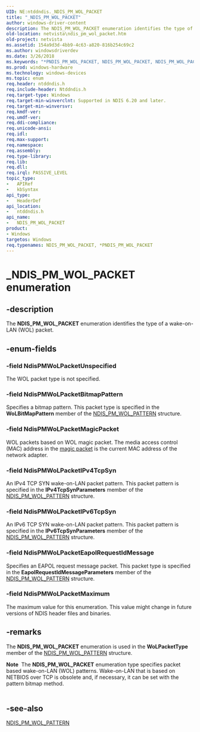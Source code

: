 ```yaml
---
UID: NE:ntddndis._NDIS_PM_WOL_PACKET
title: "_NDIS_PM_WOL_PACKET"
author: windows-driver-content
description: The NDIS_PM_WOL_PACKET enumeration identifies the type of a wake-on-LAN (WOL) packet.
old-location: netvista\ndis_pm_wol_packet.htm
old-project: netvista
ms.assetid: 154a9d3d-4bb9-4c63-a820-816b254c69c2
ms.author: windowsdriverdev
ms.date: 3/26/2018
ms.keywords: "*PNDIS_PM_WOL_PACKET, NDIS_PM_WOL_PACKET, NDIS_PM_WOL_PACKET enumeration [Network Drivers Starting with Windows Vista], NdisPMWoLPacketBitmapPattern, NdisPMWoLPacketEapolRequestIdMessage, NdisPMWoLPacketIPv4TcpSyn, NdisPMWoLPacketIPv6TcpSyn, NdisPMWoLPacketMagicPacket, NdisPMWoLPacketMaximum, NdisPMWoLPacketUnspecified, PNDIS_PM_WOL_PACKET, PNDIS_PM_WOL_PACKET enumeration pointer [Network Drivers Starting with Windows Vista], _NDIS_PM_WOL_PACKET, miniport_power_management_ref_4788c1ee-7ed8-49f2-950b-7a820223bc32.xml, netvista.ndis_pm_wol_packet, ntddndis/NDIS_PM_WOL_PACKET, ntddndis/NdisPMWoLPacketBitmapPattern, ntddndis/NdisPMWoLPacketEapolRequestIdMessage, ntddndis/NdisPMWoLPacketIPv4TcpSyn, ntddndis/NdisPMWoLPacketIPv6TcpSyn, ntddndis/NdisPMWoLPacketMagicPacket, ntddndis/NdisPMWoLPacketMaximum, ntddndis/NdisPMWoLPacketUnspecified, ntddndis/PNDIS_PM_WOL_PACKET"
ms.prod: windows-hardware
ms.technology: windows-devices
ms.topic: enum
req.header: ntddndis.h
req.include-header: Ntddndis.h
req.target-type: Windows
req.target-min-winverclnt: Supported in NDIS 6.20 and later.
req.target-min-winversvr: 
req.kmdf-ver: 
req.umdf-ver: 
req.ddi-compliance: 
req.unicode-ansi: 
req.idl: 
req.max-support: 
req.namespace: 
req.assembly: 
req.type-library: 
req.lib: 
req.dll: 
req.irql: PASSIVE_LEVEL
topic_type:
-	APIRef
-	kbSyntax
api_type:
-	HeaderDef
api_location:
-	ntddndis.h
api_name:
-	NDIS_PM_WOL_PACKET
product:
- Windows
targetos: Windows
req.typenames: NDIS_PM_WOL_PACKET, *PNDIS_PM_WOL_PACKET
---
```


# _NDIS_PM_WOL_PACKET enumeration


## -description


The <b>NDIS_PM_WOL_PACKET</b> enumeration identifies the type of a wake-on-LAN (WOL) packet.


## -enum-fields




### -field NdisPMWoLPacketUnspecified

The WOL packet type is not specified.


### -field NdisPMWoLPacketBitmapPattern

Specifies a bitmap pattern. This packet type is specified in the 
     <b>WoLBitMapPattern</b> member of the 
     <a href="https://msdn.microsoft.com/library/windows/hardware/ff566768">NDIS_PM_WOL_PATTERN</a> structure.


### -field NdisPMWoLPacketMagicPacket

WOL packets based on WOL magic packet. The media access control (MAC) address in the 
     <a href="https://technet.microsoft.com/en-us/windows/hh147630.aspx">magic packet</a> is the current MAC
     address of the network adapter.


### -field NdisPMWoLPacketIPv4TcpSyn

An IPv4 TCP SYN wake-on-LAN packet pattern. This packet pattern is specified in the 
     <b>IPv4TcpSynParameters</b> member of the <a href="https://msdn.microsoft.com/library/windows/hardware/ff566768">NDIS_PM_WOL_PATTERN</a> structure.


### -field NdisPMWoLPacketIPv6TcpSyn

An IPv6 TCP SYN wake-on-LAN packet pattern. This packet pattern is specified in the 
     <b>IPv6TcpSynParameters</b> member of the <a href="https://msdn.microsoft.com/library/windows/hardware/ff566768">NDIS_PM_WOL_PATTERN</a> structure.


### -field NdisPMWoLPacketEapolRequestIdMessage

Specifies an EAPOL request message packet. This packet type is specified in the 
     <b>EapolRequestIdMessageParameters</b> member of the <a href="https://msdn.microsoft.com/library/windows/hardware/ff566768">NDIS_PM_WOL_PATTERN</a> structure.


### -field NdisPMWoLPacketMaximum

The maximum value for this enumeration. This value might change in future versions of NDIS header
     files and binaries.


## -remarks



The <b>NDIS_PM_WOL_PACKET</b> enumeration is used in the 
    <b>WoLPacketType</b> member of the 
    <a href="https://msdn.microsoft.com/library/windows/hardware/ff566768">NDIS_PM_WOL_PATTERN</a> structure.

<div class="alert"><b>Note</b>  The <b>NDIS_PM_WOL_PACKET</b> enumeration type specifies packet based wake-on-LAN (WOL)
    patterns. Wake-on-LAN that is based on NETBIOS over TCP is obsolete and, if necessary, it can be set with
    the pattern bitmap method.</div>
<div> </div>



## -see-also




<a href="https://msdn.microsoft.com/library/windows/hardware/ff566768">NDIS_PM_WOL_PATTERN</a>
 

 

